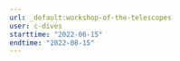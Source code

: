 ```yaml
---
url: _default:workshop-of-the-telescopes
user: c-dives
starttime: "2022-06-15"
endtime: "2022-08-15"
---
```

<reserve />